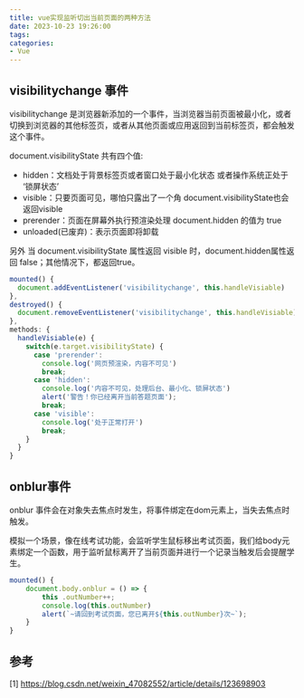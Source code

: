 ```yaml
---
title: vue实现监听切出当前页面的两种方法
date: 2023-10-23 19:26:00
tags:
categories:
- Vue
---
```



## visibilitychange 事件
visibilitychange 是浏览器新添加的一个事件，当浏览器当前页面被最小化，或者切换到浏览器的其他标签页，或者从其他页面或应用返回到当前标签页，都会触发这个事件。

document.visibilityState 共有四个值:
- hidden：文档处于背景标签页或者窗口处于最小化状态 或者操作系统正处于 ‘锁屏状态’
- visible：只要页面可见，哪怕只露出了一个角 document.visibilityState也会返回visible
- prerender：页面在屏幕外执行预渲染处理 document.hidden 的值为 true
- unloaded(已废弃)：表示页面即将卸载

另外 当 document.visibilityState 属性返回 visible 时，document.hidden属性返回 false；其他情况下，都返回true。
```js
mounted() {  
  document.addEventListener('visibilitychange', this.handleVisiable)  
},  
destroyed() {  
  document.removeEventListener('visibilitychange', this.handleVisiable)  
},  
methods: {  
  handleVisiable(e) {  
    switch(e.target.visibilityState) {
      case 'prerender':
        console.log('网页预渲染，内容不可见')
        break;
      case 'hidden':
        console.log('内容不可见，处理后台、最小化、锁屏状态')
        alert('警告！你已经离开当前答题页面');
        break;
      case 'visible':
        console.log('处于正常打开')
        break;
    }
  }
}
```


## onblur事件
onblur 事件会在对象失去焦点时发生，将事件绑定在dom元素上，当失去焦点时触发。

模拟一个场景，像在线考试功能，会监听学生鼠标移出考试页面，我们给body元素绑定一个函数，用于监听鼠标离开了当前页面并进行一个记录当触发后会提醒学生。
```js
mounted() {
    document.body.onblur = () => {
        this .outNumber++;
        console.log(this.outNumber)
        alert(`~请回到考试页面，您已离开${this.outNumber}次~`);
    }
}
```

## 参考
[1] https://blog.csdn.net/weixin_47082552/article/details/123698903